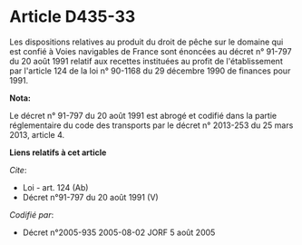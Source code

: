# Article D435-33

Les dispositions relatives au produit du droit de pêche sur le domaine qui est confié à Voies navigables de France sont
énoncées au décret n° 91-797 du 20 août 1991 relatif aux recettes instituées au profit de l'établissement par l'article 124
de la loi n° 90-1168 du 29 décembre 1990 de finances pour 1991.

**Nota:**

Le décret n° 91-797 du 20 août 1991 est abrogé et codifié dans la  partie réglementaire du code des transports par le décret
n° 2013-253 du 25 mars 2013, article 4.

**Liens relatifs à cet article**

_Cite_:

  - Loi - art. 124 (Ab)
  - Décret n°91-797 du 20 août 1991 (V)

_Codifié par_:

  - Décret n°2005-935 2005-08-02 JORF 5 août 2005

